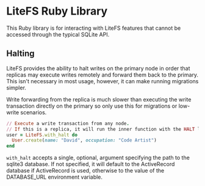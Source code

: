 LiteFS Ruby Library
=================

This Ruby library is for interacting with LiteFS features that cannot be accessed
through the typical SQLite API.


## Halting

LiteFS provides the ability to halt writes on the primary node in order that
replicas may execute writes remotely and forward them back to the primary. This
isn't necessary in most usage, however, it can make running migrations simpler.

Write forwarding from the replica is much slower than executing the write
transaction directly on the primary so only use this for migrations or low-write
scenarios.

```ruby
// Execute a write transaction from any node.
// If this is a replica, it will run the inner function with the HALT lock.
user = LiteFS.with_halt do
  User.create(name: "David", occupation: "Code Artist")
end
```

`with_halt` accepts a single, optional, argument specifying the path to the sqlite3 database.  If not specified, it will default to the ActiveRecord database if ActiveRecord is used, otherwise to the value of the DATABASE_URL environment variable.